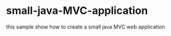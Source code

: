 # small-java-MVC-application
this sample show how to create a small java MVC web application







